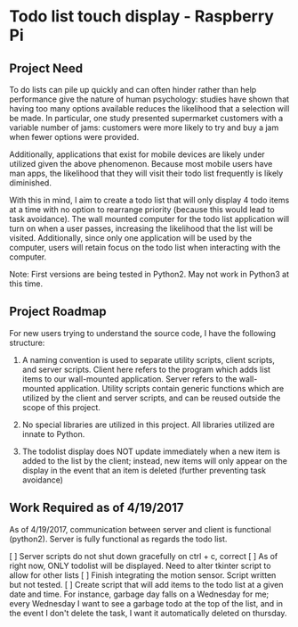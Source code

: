 # Todo list touch display - Raspberry Pi

## Project Need

To do lists can pile up quickly and can often hinder rather than help performance give the nature of human psychology: studies have shown that having too many options available reduces the likelihood that a selection will be made.  In particular, one study presented supermarket customers with a variable number of jams: customers were more likely to try and buy a jam when fewer options were provided.

Additionally, applications that exist for mobile devices are likely under utilized given the above phenomenon.  Because most mobile users have man apps, the likelihood that they will visit their todo list frequently is likely diminished.

With this in mind, I aim to create a todo list that will only display 4 todo items at a time with no option to rearrange priority (because this would lead to task avoidance).  The wall mounted computer for the todo list application will turn on when a user passes, increasing the likelihood that the list will be visited.  Additionally, since only one application will be used by the computer, users will retain focus on the todo list when interacting with the computer.  

Note: First versions are being tested in Python2.  May not work in Python3 at this time.

## Project Roadmap

For new users trying to understand the source code, I have the following structure:

1. A naming convention is used to separate utility scripts, client scripts, and server scripts.  Client here refers to the program which adds list items to our wall-mounted application.  Server refers to the wall-mounted application.  Utility scripts contain generic functions which are utilized by the client and server scripts, and can be reused outside the scope of this project.

2. No special libraries are utilized in this project.  All libraries utilized are innate to Python.

3. The todolist display does NOT update immediately when a new item is added to the list by the client; instead, new items will only appear on the display in the event that an item is deleted (further preventing task avoidance)


## Work Required as of 4/19/2017

As of 4/19/2017, communication between server and client is functional (python2).  Server is fully functional as regards the todo list.  

[ ] Server scripts do not shut down gracefully on ctrl + c, correct
[ ] As of right now, ONLY todolist will be displayed. Need to alter tkinter script to allow for other lists
[ ] Finish integrating the motion sensor.  Script written but not tested.
[ ] Create script that will add items to the todo list at a given date and time.  For instance, garbage day falls on a Wednesday for me; every Wednesday I want to see a garbage todo at the top of the list, and in the event I don't delete the task, I want it automatically deleted on thursday.
